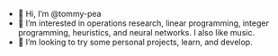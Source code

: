 - 👋 Hi, I’m @tommy-pea
- 👀 I’m interested in operations research, linear programming, integer programming, heuristics, and neural networks. I also like music.
- 💞️ I’m looking to try some personal projects, learn, and develop.

<!---
tommy-pea/tommy-pea is a ✨ special ✨ repository because its `README.md` (this file) appears on your GitHub profile.
You can click the Preview link to take a look at your changes.
--->
